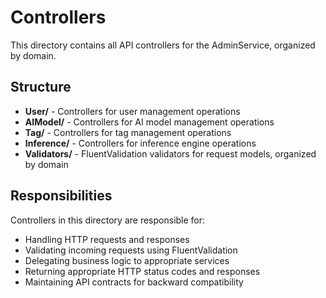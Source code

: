 # Controllers

This directory contains all API controllers for the AdminService, organized by domain.

## Structure

- **User/** - Controllers for user management operations
- **AIModel/** - Controllers for AI model management operations
- **Tag/** - Controllers for tag management operations
- **Inference/** - Controllers for inference engine operations
- **Validators/** - FluentValidation validators for request models, organized by domain

## Responsibilities

Controllers in this directory are responsible for:
- Handling HTTP requests and responses
- Validating incoming requests using FluentValidation
- Delegating business logic to appropriate services
- Returning appropriate HTTP status codes and responses
- Maintaining API contracts for backward compatibility 
